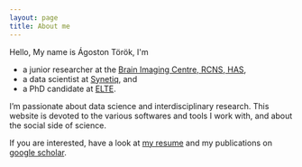 ```yaml
---
layout: page
title: About me
---
```



Hello, My name is Ágoston Török, I'm

- a junior researcher at the  [Brain Imaging Centre, RCNS, HAS](http://www.ttk.mta.hu/telefonkonyv/torok-agoston/), 
- a data scientist at [Synetiq](https://synetiq.net/team/), and 
- a PhD candidate at [ELTE](http://www.doktori.hu/index.php?menuid=192&sz_ID=18023&popup=1).

I’m passionate about data science and interdisciplinary research. This website is devoted to the various softwares and tools I work with, and about the social side of science. 

If you are interested, have a look at [my resume](/about/agostontorok_cv_eng.pdf) and my publications on [google scholar](https://scholar.google.hu/citations?user=bhZeGh4AAAAJ&hl=hu).

